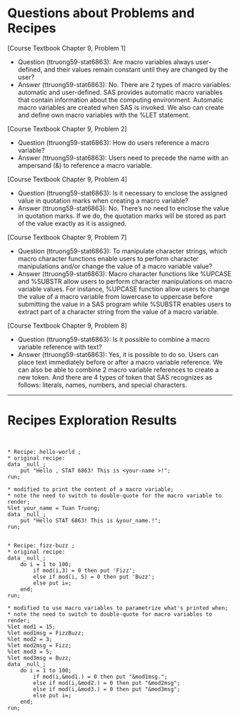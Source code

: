 
# Questions about Problems and Recipes



[Course Textbook Chapter 9, Problem 1]
- Question (ttruong59-stat6863): Are macro variables always user-defined, and their values remain constant until they are changed by the user? 
- Answer (ttruong59-stat6863): No. There are 2 types of macro variables: automatic and user-defined. SAS provides automatic macro variables that contain information about the computing environment. Automatic macro variables are created when SAS is invoked. We also can create and define own macro variables with the %LET statement.



[Course Textbook Chapter 9, Problem 2]
- Question (ttruong59-stat6863): How do users reference a macro variable?
- Answer (ttruong59-stat6863): Users need to precede the name with an ampersand (&) to reference a macro variable. 



[Course Textbook Chapter 9, Problem 4]
- Question (ttruong59-stat6863): Is it necessary to enclose the assigned value in quotation marks when creating a macro variable?
- Answer (ttruong59-stat6863): No. There’s no need to enclose the value in quotation marks. If we do, the quotation marks will be stored as part of the value exactly as it is assigned.



[Course Textbook Chapter 9, Problem 7]
- Question (ttruong59-stat6863): To manipulate character strings, which macro character functions enable users to perform character manipulations and/or change the value of a macro variable value?
- Answer (ttruong59-stat6863): Macro character functions like %UPCASE and %SUBSTR allow users to perform character manipulations on macro variable values. For instance, %UPCASE function allow users to change the value of a macro variable from lowercase to uppercase before submitting the value in a SAS program while %SUBSTR enables users to extract part of a character string from the value of a macro variable.



[Course Textbook Chapter 9, Problem 8]
- Question (ttruong59-stat6863): Is it possible to combine a macro variable reference with text?
- Answer (ttruong59-stat6863): Yes, it is possible to do so. Users can place text immediately before or after a macro variable reference. We can also be able to combine 2 macro variable references to create a new token. And there are 4 types of token that SAS recognizes as follows: literals, names, numbers, and special characters.




***



# Recipes Exploration Results



```


* Recipe: hello-world ;
* original recipe:
data _null_;
    put "Hello , STAT 6863! This is <your-name >!";
run;

* modified to print the content of a macro variable;
* note the need to switch to double-quote for the macro variable to render;
%let your_name = Tuan Truong;
data _null_;
    put "Hello STAT 6863! This is &your_name.!";
run;


* Recipe: fizz-buzz ;
* original recipe:
data _null_;
    do i = 1 to 100;
        if mod(i,3) = 0 then put 'Fizz';
        else if mod(i, 5) = 0 then put 'Buzz';
        else put i=;
    end;
run;

* modified to use macro variables to parametrize what's printed when;
* note the need to switch to double-quote for macro variables to render;
%let mod1 = 15;
%let mod1msg = FizzBuzz;
%let mod2 = 3;
%let mod2msg = Fizz;
%let mod3 = 5;
%let mod3msg = Buzz;
data _null_;
    do i = 1 to 100;
        if mod(i,&mod1.) = 0 then put "&mod1msg.";
        else if mod(i,&mod2.) = 0 then put "&mod2msg";
        else if mod(i,&mod3.) = 0 then put "&mod3msg";
        else put i=;
    end;
run;



```
